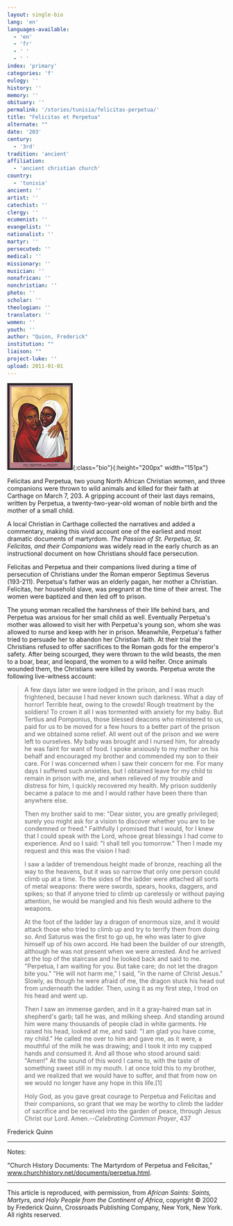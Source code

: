 ```yaml
---
layout: single-bio
lang: 'en'
languages-available:
  - 'en'
  - 'fr'
  - ' '
  - ' '
index: 'primary'
categories: 'f'
eulogy: ''
history: ''
memory: ''
obituary: ''
permalink: '/stories/tunisia/felicitas-perpetua/'
title: "Felicitas et Perpetua"
alternate: ""
date: '203'
century:
  - '3rd'
tradition: 'ancient'
affiliation:
  - 'ancient christian church'
country:
  - 'tunisia'
ancient: ''
artist: ''
catechist: ''
clergy: ''
ecumenist: ''
evangelist: ''
nationalist: ''
martyr: ''
persecuted: ''
medical: ''
missionary: ''
musician: ''
nonafrican: ''
nonchristian: ''
photo: ''
scholar: ''
theologian: ''
translator: ''
women: ''
youth: ''
author: "Quinn, Frederick"
institution: ""
liaison: ""
project-luke: ''
upload: 2011-01-01
---
```


![Felicitas and Perpetua icon](/images/bio-pics/tunisia/felicitas-perpetua/felicitas-perpetua.jpg){:class="bio"}{:height="200px" width="151px"}

Felicitas and Perpetua, two young North African Christian women, and three companions were thrown to wild animals and killed for their faith at Carthage on March 7, 203. A gripping account of their last days remains, written by Perpetua, a twenty-two-year-old woman of noble birth and the mother of a small child.

A local Christian in Carthage collected the narratives and added a commentary, making this vivid account one of the earliest and most dramatic documents of martyrdom. *The Passion of St. Perpetua, St. Felicitas, and their Companions* was widely read in the early church as an instructional document on how Christians should face persecution.

Felicitas and Perpetua and their companions lived during a time of persecution of Christians under the Roman emperor Septimus Severus (193-211). Perpetua's father was an elderly pagan, her mother a Christian. Felicitas, her household slave, was pregnant at the time of their arrest. The women were baptized and then led off to prison.

The young woman recalled the harshness of their life behind bars, and Perpetua was anxious for her small child as well. Eventually Perpetua's mother was allowed to visit her with Perpetua's young son, whom she was allowed to nurse and keep with her in prison. Meanwhile, Perpetua's father tried to persuade her to abandon her Christian faith. At their trial the Christians refused to offer sacrifices to the Roman gods for the emperor's safety. After being scourged, they were thrown to the wild beasts, the men to a boar, bear, and leopard, the women to a wild heifer. Once animals wounded them, the Christians were killed by swords. Perpetua wrote the following live-witness account:

> A few days later we were lodged in the prison, and I was much frightened, because I had never known such darkness. What a day of horror! Terrible heat, owing to the crowds! Rough treatment by the soldiers! To crown it all I was tormented with anxiety for my baby. But Tertius and Pomponius, those blessed deacons who ministered to us, paid for us to be moved for a few hours to a better part of the prison and we obtained some relief. All went out of the prison and we were left to ourselves. My baby was brought and I nursed him, for already he was faint for want of food. I spoke anxiously to my mother on his behalf and encouraged my brother and commended my son to their care. For I was concerned when I saw their concern for me. For many days I suffered such anxieties, but I obtained leave for my child to remain in prison with me, and when relieved of my trouble and distress for him, I quickly recovered my health. My prison suddenly became a palace to me and I would rather have been there than anywhere else.
> 
> Then my brother said to me: "Dear sister, you are greatly privileged; surely you might ask for a vision to discover whether you are to be condemned or freed." Faithfully I promised that I would, for I knew that I could speak with the Lord, whose great blessings I had come to experience. And so I said: "I shall tell you tomorrow." Then I made my request and this was the vision I had:
> 
> 
> I saw a ladder of tremendous height made of bronze, reaching all the way to the heavens, but it was so narrow that only one person could climb up at a time. To the sides of the ladder were attached all sorts of metal weapons: there were swords, spears, hooks, daggers, and spikes; so that if anyone tried to climb up carelessly or without paying attention, he would be mangled and his flesh would adhere to the weapons.
> 
> 
> At the foot of the ladder lay a dragon of enormous size, and it would attack those who tried to climb up and try to terrify them from doing so. And Saturus was the first to go up, he who was later to give himself up of his own accord. He had been the builder of our strength, although he was not present when we were arrested. And he arrived at the top of the staircase and he looked back and said to me. "Perpetua, I am waiting for you. But take care; do not let the dragon bite you." "He will not harm me," I said, "in the name of Christ Jesus." Slowly, as though he were afraid of me, the dragon stuck his head out from underneath the ladder. Then, using it as my first step, I trod on his head and went up.
> 
> Then I saw an immense garden, and in it a gray-haired man sat in shepherd's garb; tall he was, and milking sheep. And standing around him were many thousands of people clad in white garments. He raised his head, looked at me, and said: "I am glad you have come, my child." He called me over to him and gave me, as it were, a mouthful of the milk he was drawing; and I took it into my cupped hands and consumed it. And all those who stood around said: "Amen!" At the sound of this word I came to, with the taste of something sweet still in my mouth. I at once told this to my brother, and we realized that we would have to suffer, and that from now on we would no longer have any hope in this life.[1]
> 
> 
> 
> Holy God, as you gave great courage to Perpetua and Felicitas and their companions, so grant that we may be worthy to climb the ladder of sacrifice and be received into the garden of peace, through Jesus Christ our Lord. Amen.--*Celebrating Common Prayer*, 437

Frederick Quinn

---

Notes:

"Church History Documents: The Martyrdom of Perpetua and Felicitas," www.churchhistory.net/documents/perpetua.html.

---

This article is reproduced, with permission, from *African Saints: Saints, Martyrs, and Holy People from the Continent of Africa*, copyright &copy; 2002 by Frederick Quinn, Crossroads Publishing Company, New York, New York.  All rights reserved.